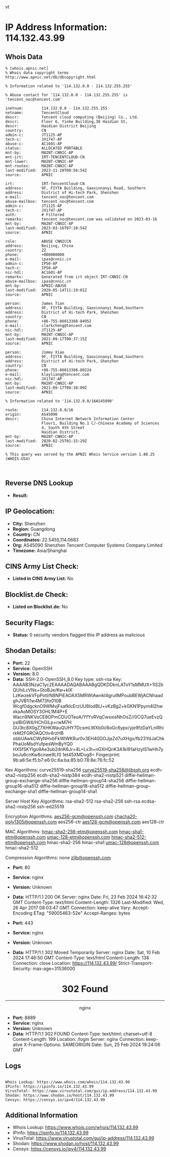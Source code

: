 vt
# IP Address Information: 114.132.43.99

## Whois Data
```
% [whois.apnic.net]
% Whois data copyright terms    http://www.apnic.net/db/dbcopyright.html

% Information related to '114.132.0.0 - 114.132.255.255'

% Abuse contact for '114.132.0.0 - 114.132.255.255' is 'tencent_noc@tencent.com'

inetnum:        114.132.0.0 - 114.132.255.255
netname:        TencentCloud
descr:          Tencent cloud computing (Beijing) Co., Ltd.
descr:          Floor 6, Yinke Building,38 Haidian St,
descr:          Haidian District Beijing
country:        CN
admin-c:        JT1125-AP
tech-c:         JX1747-AP
abuse-c:        AC1601-AP
status:         ALLOCATED PORTABLE
mnt-by:         MAINT-CNNIC-AP
mnt-irt:        IRT-TENCENTCLOUD-CN
mnt-lower:      MAINT-CNNIC-AP
mnt-routes:     MAINT-CNNIC-AP
last-modified:  2023-11-28T00:56:54Z
source:         APNIC

irt:            IRT-TencentCloud-CN
address:        9F, FIYTA Building, Gaoxinnanyi Road, Southern
address:        District of Hi-tech Park, Shenzhen
e-mail:         tencent_noc@tencent.com
abuse-mailbox:  tencent_noc@tencent.com
admin-c:        JT1125-AP
tech-c:         JX1747-AP
auth:           # Filtered
remarks:        tencent_noc@tencent.com was validated on 2023-03-16
mnt-by:         MAINT-CNNIC-AP
last-modified:  2023-03-16T07:10:54Z
source:         APNIC

role:           ABUSE CNNICCN
address:        Beijing, China
country:        ZZ
phone:          +000000000
e-mail:         ipas@cnnic.cn
admin-c:        IP50-AP
tech-c:         IP50-AP
nic-hdl:        AC1601-AP
remarks:        Generated from irt object IRT-CNNIC-CN
abuse-mailbox:  ipas@cnnic.cn
mnt-by:         APNIC-ABUSE
last-modified:  2020-05-14T11:19:01Z
source:         APNIC

person:         James Tian
address:        9F, FIYTA Building, Gaoxinnanyi Road,Southern
address:        District of Hi-tech Park, Shenzhen
country:        CN
phone:          +86-755-86013388-84952
e-mail:         clarkcheng@tencent.com
nic-hdl:        JT1125-AP
mnt-by:         MAINT-CNNIC-AP
last-modified:  2021-09-17T00:37:15Z
source:         APNIC

person:         Jimmy Xiao
address:        9F, FIYTA Building, Gaoxinnanyi Road,Southern
address:        District of Hi-tech Park, Shenzhen
country:        CN
phone:          +86-755-86013388-80224
e-mail:         klayliang@tencent.com
nic-hdl:        JX1747-AP
mnt-by:         MAINT-CNNIC-AP
last-modified:  2021-09-17T00:38:09Z
source:         APNIC

% Information related to '114.132.0.0/16AS45090'

route:          114.132.0.0/16
origin:         AS45090
descr:          China Internet Network Information Center
                Floor1, Building No.1 C/-Chinese Academy of Sciences
                4, South 4th Street
                Haidian District,
mnt-by:         MAINT-CNNIC-AP
last-modified:  2020-02-25T01:15:29Z
source:         APNIC

% This query was served by the APNIC Whois Service version 1.88.25 (WHOIS-US4)



```
## Reverse DNS Lookup
- **Result:** 

## IP Geolocation:
- **City:** Shenzhen
- **Region:** Guangdong
- **Country:** CN
- **Coordinates:** 22.5455,114.0683
- **Org:** AS45090 Shenzhen Tencent Computer Systems Company Limited
- **Timezone:** Asia/Shanghai

## CINS Army List Check:
- **Listed in CINS Army List:** 
No

## Blocklist.de Check:
- **Listed on Blocklist.de:** 
No

## Security Flags:
- **Status:** 0 security vendors flagged this IP address as malicious

## Shodan Details:
- **Port:** 22
- **Service:** OpenSSH
- **Version:** 8.0
- **Data:** SSH-2.0-OpenSSH_8.0
Key type: ssh-rsa
Key: AAAAB3NzaC1yc2EAAAADAQABAAABgQDKDDknLAToY1sMMUX+1lS2bQUhiLcVNs+GtoBJe/Kw+klX
LzKwzekVFpPotl/N8NPiEAOAX5MRWtAwnkl4grullMPoubBEWjACNhaadghJVB1i1w4M73fo010B
Wcgf0dgcknO9WMvjFsafklcErzUU8IodBIJ+vKzBg2+kGKN1Ppym4l2hwxkaAoMOSY3OHL1M4P+E
Wacn9NKVoCE8OPmCDUOTeoA/YfYvRVqCwsxisNhOsZ//0CQ7ueEvzQyslBiGW4/HChGiLp+rwM7H
GU3tc8X0gZ7XHKWauQUHY7DcsmLWXb0i/8oGc6ypx/yje9fzDaYLnIRhirkM2FGROAQCtIv4rzHB
obbUAwkCWyNHvbFkWlWKRur0v3EH40GOJjaZd7uXHgx/fb23YdJaChkPhaUoMsdYufpesWmByYQ0
HX5f5KYlgo9Ae3ub2dnK6Jr+4L+Lx3t+nGXHQnK3A1kI91aHzyIS1wHh7yboJu6cnKw8cnwe9Lf0
1et45XMDvg8=
Fingerprint: 9b:a6:5e:f5:b7:e6:0c:6a:ba:85:b0:78:8e:76:fc:52

Kex Algorithms:
	curve25519-sha256
	curve25519-sha256@libssh.org
	ecdh-sha2-nistp256
	ecdh-sha2-nistp384
	ecdh-sha2-nistp521
	diffie-hellman-group-exchange-sha256
	diffie-hellman-group14-sha256
	diffie-hellman-group16-sha512
	diffie-hellman-group18-sha512
	diffie-hellman-group-exchange-sha1
	diffie-hellman-group14-sha1

Server Host Key Algorithms:
	rsa-sha2-512
	rsa-sha2-256
	ssh-rsa
	ecdsa-sha2-nistp256
	ssh-ed25519

Encryption Algorithms:
	aes256-gcm@openssh.com
	chacha20-poly1305@openssh.com
	aes256-ctr
	aes128-gcm@openssh.com
	aes128-ctr

MAC Algorithms:
	hmac-sha2-256-etm@openssh.com
	hmac-sha1-etm@openssh.com
	umac-128-etm@openssh.com
	hmac-sha2-512-etm@openssh.com
	hmac-sha2-256
	hmac-sha1
	umac-128@openssh.com
	hmac-sha2-512

Compression Algorithms:
	none
	zlib@openssh.com


- **Port:** 80
- **Service:** nginx
- **Version:** Unknown
- **Data:** HTTP/1.1 200 OK
Server: nginx
Date: Fri, 23 Feb 2024 16:42:32 GMT
Content-Type: text/html
Content-Length: 1326
Last-Modified: Wed, 26 Apr 2017 08:03:47 GMT
Connection: keep-alive
Vary: Accept-Encoding
ETag: "59005463-52e"
Accept-Ranges: bytes



- **Port:** 443
- **Service:** nginx
- **Version:** Unknown
- **Data:** HTTP/1.1 302 Moved Temporarily
Server: nginx
Date: Sat, 10 Feb 2024 17:46:50 GMT
Content-Type: text/html
Content-Length: 138
Connection: close
Location: https://114.132.43.99/
Strict-Transport-Security: max-age=31536000

<html>
<head><title>302 Found</title></head>
<body>
<center><h1>302 Found</h1></center>
<hr><center>nginx</center>
</body>
</html>


- **Port:** 8889
- **Service:** nginx
- **Version:** Unknown
- **Data:** HTTP/1.1 302 FOUND
Content-Type: text/html; charset=utf-8
Content-Length: 199
Location: /login
Server: nginx
Connection: keep-alive
X-Frame-Options: SAMEORIGIN
Date: Sun, 25 Feb 2024 19:24:06 GMT



## Logs
```

Whois Lookup: https://www.whois.com/whois/114.132.43.99
IPinfo: https://ipinfo.io/114.132.43.99
VirusTotal: https://www.virustotal.com/gui/ip-address/114.132.43.99
Shodan: https://www.shodan.io/host/114.132.43.99
Censys: https://censys.io/ipv4/114.132.43.99

```
## Additional Information
- Whois Lookup: https://www.whois.com/whois/114.132.43.99
- IPinfo: https://ipinfo.io/114.132.43.99
- VirusTotal: https://www.virustotal.com/gui/ip-address/114.132.43.99
- Shodan: https://www.shodan.io/host/114.132.43.99
- Censys: https://censys.io/ipv4/114.132.43.99

